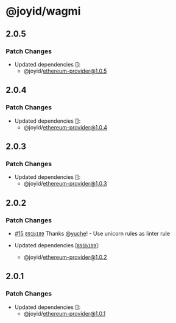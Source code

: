 # @joyid/wagmi

## 2.0.5

### Patch Changes

- Updated dependencies []:
  - @joyid/ethereum-provider@1.0.5

## 2.0.4

### Patch Changes

- Updated dependencies []:
  - @joyid/ethereum-provider@1.0.4

## 2.0.3

### Patch Changes

- Updated dependencies []:
  - @joyid/ethereum-provider@1.0.3

## 2.0.2

### Patch Changes

- [#15](https://github.com/nervina-labs/joyid-sdk-js/pull/15) [`891b189`](https://github.com/nervina-labs/joyid-sdk-js/commit/891b189bcb168513aab9f118dfd9fee6d4ac3a06) Thanks [@yuche](https://github.com/yuche)! - Use unicorn rules as linter rule

- Updated dependencies [[`891b189`](https://github.com/nervina-labs/joyid-sdk-js/commit/891b189bcb168513aab9f118dfd9fee6d4ac3a06)]:
  - @joyid/ethereum-provider@1.0.2

## 2.0.1

### Patch Changes

- Updated dependencies []:
  - @joyid/ethereum-provider@1.0.1
